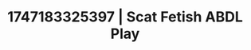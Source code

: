 ---
categories:
- Erotic audiobooks
- Face sitting
- Demure
- MILF fantasy
- Mindful pleasure
image: /assets/images/1747183325397.webp
layout: post
seo:
  description: Featured content with high-quality Scat Fetish, ABDL Play. HD images
    available.
  keywords: Scat Fetish, ABDL Play
  og_image: /assets/images/1747183325397.webp
  schema_type: VisualArtwork
tags:
- ABDL Play
- '#1747183325397'
- Scat Fetish
title: 1747183325397 | Scat Fetish ABDL Play
---